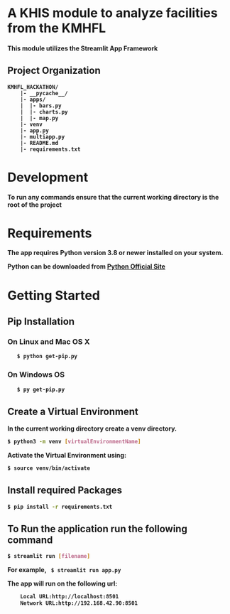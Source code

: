 # A KHIS module to analyze facilities from the KMHFL 
#### This module utilizes the <b> Streamlit <b> App Framework
## Project Organization

```
KMHFL_HACKATHON/
    |- __pycache__/
    |- apps/
    |  |- bars.py
    |  |- charts.py
    |  |- map.py 
    |- venv 
    |- app.py 
    |- multiapp.py 
    |- README.md
    |- requirements.txt
```
# Development
To run any commands ensure that the current working directory is the root of the project

# Requirements
The app requires Python version 3.8 or newer installed on your system.     

Python can be downloaded from [Python Official Site](https://www.python.org/downloads/)
# Getting Started
## Pip Installation
### On Linux and Mac OS X
``` bash
   $ python get-pip.py 
```
### On Windows OS   
``` bash
   $ py get-pip.py 
```
## Create a Virtual Environment
In the current working directory create a venv directory.
``` bash
$ python3 -m venv [virtualEnvironmentName]
```
<b>Activate the Virtual Environment using:<b>
``` bash
$ source venv/bin/activate
```
## Install required Packages
``` bash 
$ pip install -r requirements.txt
```
## To Run the application run the following command
```bash 
$ streamlit run [filename]
``` 
For example,
``` $ streamlit run app.py```

**The app will run on the following url:**
 ``` bash 
     Local URL:http://localhost:8501
     Network URL:http://192.168.42.90:8501